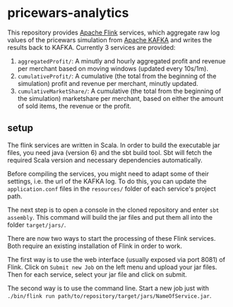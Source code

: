 # pricewars-analytics

This repository provides [Apache Flink](https://flink.apache.org/) services, which aggregate raw log values of the pricewars simulation from [Apache KAFKA](https://kafka.apache.org/) and writes the results back to KAFKA. Currently 3 services are provided:

1. `aggregatedProfit/`: A minutly and hourly aggregated profit and revenue per merchant based on moving windows (updated every 10s/1m).
2. `cumulativeProfit/`: A cumulative (the total from the beginning of the simulation) profit and revenue per merchant, minutly updated.
3. `cumulativeMarketShare/`: A cumulative (the total from the beginning of the simulation) marketshare per merchant, based on either the amount of sold items, the revenue or the profit.

## setup

The flink services are written in Scala. In order to build the executable jar files, you need java (version 6) and the sbt build tool. Sbt will fetch the required Scala version and necessary dependencies automatically.

Before compiling the services, you might need to adapt some of their settings, i.e. the url of the KAFKA log. To do this, you can update the `application.conf` files in the `resources/` folder of each service's project path.

The next step is to open a console in the cloned repository and enter `sbt assembly`. This command will build the jar files and put them all into the folder `target/jars/`.

There are now two ways to start the processing of these Flink services. Both require an existing installation of Flink in order to work.

The first way is to use the web interface (usually exposed via port 8081) of Flink. Click on `Submit new Job` on the left menu and upload your jar files. Then for each service, select your jar file and click on submit.

The second way is to use the command line. Start a new job just with `./bin/flink run path/to/repository/target/jars/NameOfService.jar`.

